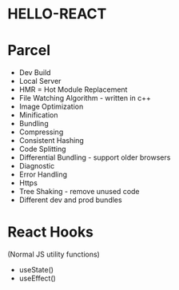 # HELLO-REACT

# Parcel

- Dev Build
- Local Server
- HMR = Hot Module Replacement
- File Watching Algorithm - written in c++
- Image Optimization
- Minification
- Bundling
- Compressing
- Consistent Hashing
- Code Splitting
- Differential Bundling - support older browsers
- Diagnostic
- Error Handling
- Https
- Tree Shaking - remove unused code
- Different dev and prod bundles

# React Hooks

(Normal JS utility functions)

- useState()
- useEffect()
